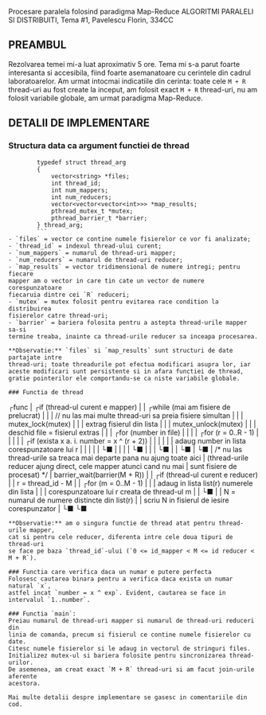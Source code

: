 Procesare paralela folosind paradigma Map-Reduce
ALGORITMI PARALELI SI DISTRIBUITI,
Tema #1,
Pavelescu Florin, 334CC
## PREAMBUL
Rezolvarea temei mi-a luat aproximativ 5 ore. Tema mi s-a parut foarte 
interesanta si accesibila, fiind foarte asemanatoare cu cerintele din
cadrul laboratoarelor. Am urmat intocmai indicatiile din cerinta: 
toate cele `M + R` thread-uri au fost create la inceput, am folosit exact
`M + R` thread-uri, nu am folosit variabile globale, am urmat paradigma
Map-Reduce.

## DETALII DE IMPLEMENTARE
### Structura data ca argument functiei de thread
```
		typedef struct thread_arg                          
		{                                                  
		    vector<string> *files;                         
		    int thread_id;                                 
		    int num_mappers;                               
		    int num_reducers;                              
		    vector<vector<vector<int>>> *map_results;	   
		    pthread_mutex_t *mutex;                       
		    pthread_barrier_t *barrier;                   
		} thread_arg;
		```
- `files` = vector ce contine numele fisierelor ce vor fi analizate;
- `thread_id` = indexul thread-ului curent;
- `num_mappers` = numarul de thread-uri mapper;
- `num_reducers` = numarul de thread-uri reducer;
- `map_results` = vector tridimensional de numere intregi; pentru fiecare
mapper am o vector in care tin cate un vector de numere corespunzatoare
fiecaruia dintre cei `R` reduceri;
- `mutex` = mutex folosit pentru evitarea race condition la distribuirea
fisierelor catre thread-uri;
- `barrier` = bariera folosita pentru a astepta thread-urile mapper sa-si
termine treaba, inainte ca thread-urile reducer sa inceapa procesarea.

**Observatie:** `files` si `map_results` sunt structuri de date partajate intre
thread-uri; toate threadurile pot efectua modificari asupra lor, iar
aceste modificari sunt persistente si in afara functiei de thread, 
gratie pointerilor ele comportandu-se ca niste variabile globale.

### Functia de thread
```
┌func
|   ┌if (thread-ul curent e mapper)
|   |    ┌while (mai am fisiere de prelucrat)
|   |    |     // nu las mai multe thread-uri sa preia fisiere simultan
|   |    |     mutex_lock(mutex)
|   |    |     extrag fisierul din lista
|   |    |     mutex_unlock(mutex)
|   |    |     deschid file = fisierul extras
|   |    |     ┌for (number in file)
|   |    |     |    ┌for (r = 0..R - 1)
|   |    |     |    |   ┌if (exista x a. i. number = x ^ (r + 2))
|   |    |     |    |   |   adaug number in lista corespunzatoare lui r
|   |    |     |    |   └■
|   |    |     |    └■
|   |    |     └■
|   |    └■
|   └■
|   /* nu las thread-urile sa treaca mai departe pana nu ajung toate aici
|   (thread-urile reducer ajung direct, cele mapper atunci cand nu mai
|   sunt fisiere de procesat) */
|   barrier_wait(barrier(M + R))
|
|   ┌if (thread-ul curent e reducer)
|   |    r = thread_id - M
|   |    ┌for (m = 0..M - 1)
|   |    |   adaug in lista list(r) numerele din lista
|   |    |   corespunzatoare lui r creata de thread-ul m
|   |    └■
|   |    N = numarul de numere distincte din list(r)
|   |    scriu N in fisierul de iesire corespunzator
|   └■
└■
```
**Observatie:** am o singura functie de thread atat pentru thread-urile mapper,
cat si pentru cele reducer, diferenta intre cele doua tipuri de thread-uri
se face pe baza `thread_id`-ului (`0 <= id_mapper < M <= id reducer < M + R`).

### Functia care verifica daca un numar e putere perfecta
Folosesc cautarea binara pentru a verifica daca exista un numar natural `x`,
astfel incat `number = x ^ exp`. Evident, cautarea se face in intervalul `1..number`.

### Functia `main`:
Preiau numarul de thread-uri mapper si numarul de thread-uri reduceri din
linia de comanda, precum si fisierul ce contine numele fisierelor cu date.
Citesc numele fisierelor si le adaug in vectorul de stringuri files.
Initializez mutex-ul si bariera folosite pentru sincronizarea thread-urilor.
De asemenea, am creat exact `M + R` thread-uri si am facut join-urile aferente
acestora.

Mai multe detalii despre implementare se gasesc in comentariile din cod.
